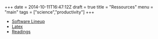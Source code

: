 +++
date = 2014-10-11T16:47:12Z
draft = true
title = "Ressources"
menu = "main"
tags = ["science","productivity"]
+++

* [Software Lineup](../ressources/software)
* [Latex](../ressources/latex)
* [Readings](../ressources/readings)
